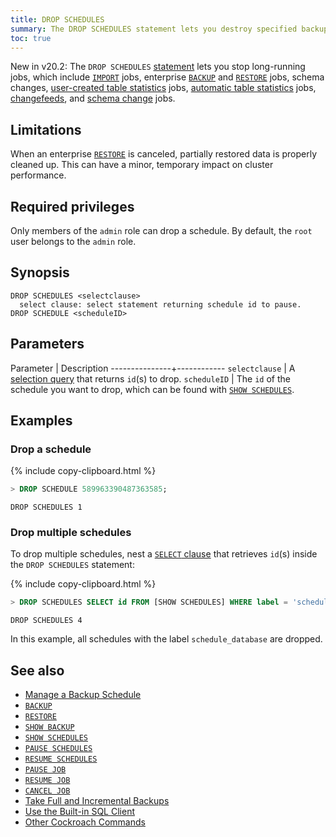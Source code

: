 ```yaml
---
title: DROP SCHEDULES
summary: The DROP SCHEDULES statement lets you destroy specified backup schedules.
toc: true
---
```


<span class="version-tag">New in v20.2:</span> The `DROP SCHEDULES` [statement](sql-statements.html) lets you stop long-running jobs, which include [`IMPORT`](import.html) jobs, enterprise [`BACKUP`](backup.html) and [`RESTORE`](restore.html) jobs, schema changes, [user-created table statistics](create-statistics.html) jobs, [automatic table statistics](cost-based-optimizer.html#table-statistics) jobs, [changefeeds](stream-data-out-of-cockroachdb-using-changefeeds.html), and [schema change](online-schema-changes.html) jobs.

## Limitations

When an enterprise [`RESTORE`](restore.html) is canceled, partially restored data is properly cleaned up. This can have a minor, temporary impact on cluster performance.

## Required privileges

Only members of the `admin` role can drop a schedule. By default, the `root` user belongs to the `admin` role.

## Synopsis

~~~
DROP SCHEDULES <selectclause>
  select clause: select statement returning schedule id to pause.
DROP SCHEDULE <scheduleID>
~~~

## Parameters

 Parameter     | Description
---------------+------------
`selectclause` | A [selection query](selection-queries.html) that returns `id`(s) to drop.
`scheduleID`   | The `id` of the schedule you want to drop, which can be found with [`SHOW SCHEDULES`](show-schedules.html).

## Examples

### Drop a schedule

{% include copy-clipboard.html %}
~~~ sql
> DROP SCHEDULE 589963390487363585;
~~~

~~~
DROP SCHEDULES 1
~~~

### Drop multiple schedules

To drop multiple schedules, nest a [`SELECT` clause](select-clause.html) that retrieves `id`(s) inside the `DROP SCHEDULES` statement:

{% include copy-clipboard.html %}
~~~ sql
> DROP SCHEDULES SELECT id FROM [SHOW SCHEDULES] WHERE label = 'schedule_database';
~~~

~~~
DROP SCHEDULES 4
~~~

In this example, all schedules with the label `schedule_database` are dropped.

## See also

- [Manage a Backup Schedule](manage-a-backup-schedule.html)
- [`BACKUP`](backup.html)
- [`RESTORE`](restore.html)
- [`SHOW BACKUP`](show-backup.html)
- [`SHOW SCHEDULES`](show-schedules.html)
- [`PAUSE SCHEDULES`](pause-schedules.html)
- [`RESUME SCHEDULES`](resume-schedules.html)
- [`PAUSE JOB`](pause-job.html)
- [`RESUME JOB`](pause-job.html)
- [`CANCEL JOB`](cancel-job.html)
- [Take Full and Incremental Backups](take-full-and-incremental-backups.html)
- [Use the Built-in SQL Client](cockroach-sql.html)
- [Other Cockroach Commands](cockroach-commands.html)

